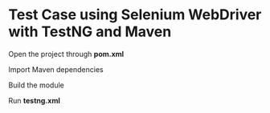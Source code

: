 # Test Case using Selenium WebDriver with TestNG and Maven

Open the project through **pom.xml**

Import Maven dependencies

Build the module

Run **testng.xml**
 
